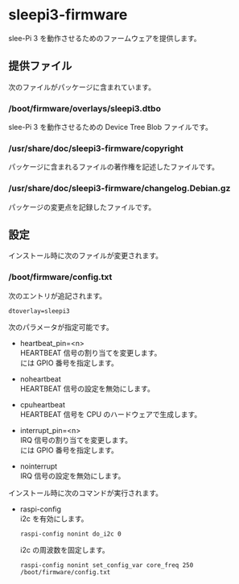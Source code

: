 # sleepi3-firmware  
slee-Pi 3 を動作させるためのファームウェアを提供します。

## 提供ファイル  
次のファイルがパッケージに含まれています。

### /boot/firmware/overlays/sleepi3.dtbo  
slee-Pi 3 を動作させるための Device Tree Blob ファイルです。

### /usr/share/doc/sleepi3-firmware/copyright  
パッケージに含まれるファイルの著作権を記述したファイルです。

### /usr/share/doc/sleepi3-firmware/changelog.Debian.gz  
パッケージの変更点を記録したファイルです。

## 設定  
インストール時に次のファイルが変更されます。

### /boot/firmware/config.txt  
次のエントリが追記されます。
```
dtoverlay=sleepi3
```

次のパラメータが指定可能です。
* heartbeat_pin=\<n\>  
  HEARTBEAT 信号の割り当てを変更します。  
  <n> には GPIO 番号を指定します。  

* noheartbeat  
  HEARTBEAT 信号の設定を無効にします。  

* cpuheartbeat  
  HEARTBEAT 信号を CPU のハードウェアで生成します。  

* interrupt_pin=\<n\>  
  IRQ 信号の割り当てを変更します。  
  <n> には GPIO 番号を指定します。  

* nointerrupt  
  IRQ 信号の設定を無効にします。  


インストール時に次のコマンドが実行されます。

* raspi-config  
  i2c を有効にします。  
  ```
  raspi-config nonint do_i2c 0
  ```
  i2c の周波数を固定します。  
  ```
  raspi-config nonint set_config_var core_freq 250 /boot/firmware/config.txt
  ```

